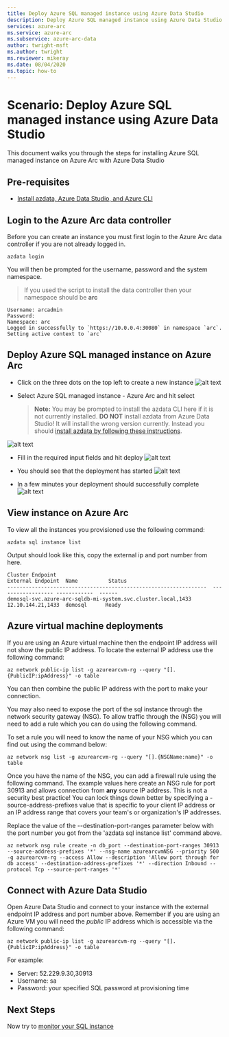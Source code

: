 ```yaml
---
title: Deploy Azure SQL managed instance using Azure Data Studio
description: Deploy Azure SQL managed instance using Azure Data Studio
services: azure-arc
ms.service: azure-arc
ms.subservice: azure-arc-data
author: twright-msft
ms.author: twright
ms.reviewer: mikeray
ms.date: 08/04/2020
ms.topic: how-to
---
```


# Scenario: Deploy Azure SQL managed instance using Azure Data Studio

This document walks you through the steps for installing Azure SQL managed instance on Azure Arc with Azure Data Studio

## Pre-requisites

- [Install azdata, Azure Data Studio, and Azure CLI](/scenarios/install-client-tools.md)

## Login to the Azure Arc data controller

Before you can create an instance you must first login to the Azure Arc data controller if you are not already logged in.

```terminal
azdata login
```

You will then be prompted for the username, password and the system namespace.  

> If you used the script to install the data controller then your namespace should be **arc**

```terminal
Username: arcadmin
Password:
Namespace: arc
Logged in successfully to `https://10.0.0.4:30080` in namespace `arc`. Setting active context to `arc`
```

## Deploy Azure SQL managed instance on Azure Arc

- Click on the three dots on the top left to create a new instance
![alt text](/assets/newdeployement.png)

- Select Azure SQL managed instance - Azure Arc and hit select
  > **Note:** You may be prompted to install the azdata CLI here if it is not currently installed.  **DO NOT** install azdata from Azure Data Studio!  It will install the wrong version currently.  Instead you should [install azdata by following these instructions](/scenarios/install-client-tools.md).

![alt text](/assets/selectsql.png)

- Fill in the required input fields and hit deploy
![alt text](/assets/sqlinput.png)

- You should see that the deployment has started
![alt text](/assets/monitorprogress.png)

- In a few minutes your deployment should successfully complete
![alt text](/assets/successfuldeployement.png)

## View instance on Azure Arc

To view all the instances you provisioned use the following command:

```terminal
azdata sql instance list
```

Output should look like this, copy the external ip and port number from here.

```terminal
Cluster Endpoint                                                   External Endpoint  Name          Status
-----------------------------------------------------------------  ------------------ ------------  ------
demosql-svc.azure-arc-sqldb-mi-system.svc.cluster.local,1433      12.10.144.21,1433  demosql      Ready
```

## Azure virtual machine deployments

If you are using an Azure virtual machine then the endpoint IP address will not show the public IP address. To locate the external IP address use the following command:

```terminal
az network public-ip list -g azurearcvm-rg --query "[].{PublicIP:ipAddress}" -o table
```

You can then combine the public IP address with the port to make your connection.

You may also need to expose the port of the sql instance through the network security gateway (NSG). To allow traffic through the (NSG) you will need to add a rule which you can do using the following command.

To set a rule you will need to know the name of your NSG which you can find out using the command below:

```terminal
az network nsg list -g azurearcvm-rg --query "[].{NSGName:name}" -o table
```

Once you have the name of the NSG, you can add a firewall rule using the following command. The example values here create an NSG rule for port 30913 and allows connection from **any** source IP address.  This is not a security best practice!  You can lock things down better by specifying a -source-address-prefixes value that is specific to your client IP address or an IP address range that covers your team's or organization's IP addresses.

Replace the value of the --destination-port-ranges parameter below with the port number you got from the 'azdata sql instance list' command above.

```terminal
az network nsg rule create -n db_port --destination-port-ranges 30913 --source-address-prefixes '*' --nsg-name azurearcvmNSG --priority 500 -g azurearcvm-rg --access Allow --description 'Allow port through for db access' --destination-address-prefixes '*' --direction Inbound --protocol Tcp --source-port-ranges '*'
```

## Connect with Azure Data Studio

Open Azure Data Studio and connect to your instance with the external endpoint IP address and port number above. Remember if you are using an Azure VM you will need the _public_ IP address which is accessible via the following command:

```terminal
az network public-ip list -g azurearcvm-rg --query "[].{PublicIP:ipAddress}" -o table
```

For example:

- Server: 52.229.9.30,30913
- Username: sa
- Password: your specified SQL password at provisioning time

## Next Steps

Now try to [monitor your SQL instance](monitor-grafana-kibana)
